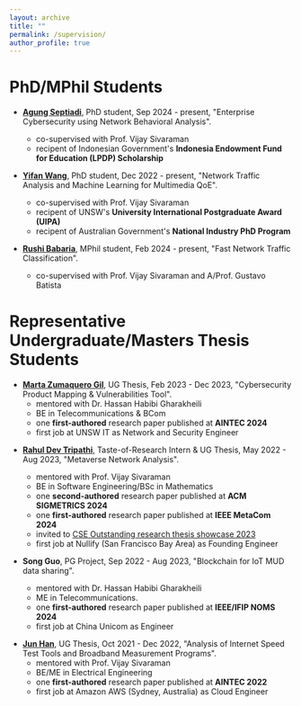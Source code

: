 ```yaml
---
layout: archive
title: ""
permalink: /supervision/
author_profile: true
---
```


PhD/MPhil Students
======
* **[Agung Septiadi](https://www.linkedin.com/in/agungsep/)**, PhD student, Sep 2024 - present, "Enterprise Cybersecurity using Network Behavioral Analysis". 
  * co-supervised with Prof. Vijay Sivaraman
  * recipent of Indonesian Government's **Indonesia Endowment Fund for Education (LPDP) Scholarship**

* **[Yifan Wang](https://wangyi.fan/)**, PhD student, Dec 2022 - present, "Network Traffic Analysis and Machine Learning for Multimedia QoE". 
  * co-supervised with Prof. Vijay Sivaraman
  * recipent of UNSW's **University International Postgraduate Award (UIPA)**
  * recipent of Australian Government's **National Industry PhD Program**

* **[Rushi Babaria](https://www.linkedin.com/in/rushi-babaria/?trk=public_profile_browsemap&originalSubdomain=in)**, MPhil student, Feb 2024 - present, "Fast Network Traffic Classification". 
  * co-supervised with Prof. Vijay Sivaraman and A/Prof. Gustavo Batista


Representative Undergraduate/Masters Thesis Students
======


* **[Marta Zumaquero Gil](hhttps://www.linkedin.com/in/marta-zumaquero-a813581b7/)**, UG Thesis, Feb 2023 - Dec 2023, "Cybersecurity Product Mapping & Vulnerabilities Tool".
  * mentored with Dr. Hassan Habibi Gharakheili
  * BE in Telecommunications & BCom
  * one **first-authored** research paper published at **AINTEC 2024**
  * first job at UNSW IT as Network and Security Engineer

<!-- * **[Praseem Singh Beniwal](https://www.linkedin.com/in/praseem-singh-beniwal-443343254/)**, UG Thesis, Feb 2023 - Dec 2023, "Cloud Gaming Network Analysis for Mobile Devices".
  * mentored with Prof. Vijay Sivaraman
  * BE in Software Engineering
  * first job at Superloop (Sydney, Australia) as Engineer -->

* **[Rahul Dev Tripathi](https://www.linkedin.com/in/rahul-tripathi-238184179/)**, Taste-of-Research Intern & UG Thesis, May 2022 - Aug 2023, "Metaverse Network Analysis".
  * mentored with Prof. Vijay Sivaraman
  * BE in Software Engineering/BSc in Mathematics
  * one **second-authored** research paper published at **ACM SIGMETRICS 2024**
  * one **first-authored** research paper published at **IEEE MetaCom 2024**
  * invited to [CSE Outstanding research thesis showcase 2023](https://www.cse.unsw.edu.au/~cs4953/showcase_2023.html)
  * first job at Nullify (San Francisco Bay Area) as Founding Engineer

* **Song Guo**, PG Project, Sep 2022 - Aug 2023, "Blockchain for IoT MUD data sharing".
  * mentored with Dr. Hassan Habibi Gharakheili
  * ME in Telecommunications.
  * one **first-authored** research paper published at **IEEE/IFIP NOMS 2024**
  * first job at China Unicom as Engineer

<!-- * **[Rushil Pardasani](https://www.linkedin.com/in/rushilpardasani/)**, UG Thesis, Sep 2022 - Aug 2023, "Cloud Gaming Network Analysis".
  * mentored with Prof. Vijay Sivaraman
  * BE in Software Engineering
  * first job at Superloop (Sydney, Australia) as Engineer -->

* **[Jun Han](https://www.linkedin.com/in/jun-han-968217195/)**, UG Thesis, Oct 2021 - Dec 2022, "Analysis of Internet Speed Test Tools and Broadband Measurement Programs".
  * mentored with Prof. Vijay Sivaraman
  * BE/ME in Electrical Engineering
  * one **first-authored** research paper published at **AINTEC 2022**
  * first job at Amazon AWS (Sydney, Australia) as Cloud Engineer


